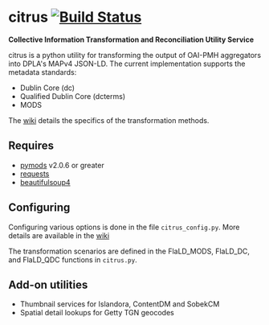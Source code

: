 # citrus [![Build Status](https://travis-ci.org/mrmiguez/citrus.svg?branch=master)](https://travis-ci.org/mrmiguez/citrus)
**Collective Information Transformation and Reconciliation Utility Service**

citrus is a python utility for transforming the output of OAI-PMH aggregators into DPLA's MAPv4 JSON-LD. 
The current implementation supports the metadata standards:
* Dublin Core (dc)
* Qualified Dublin Core (dcterms)
* MODS

The [wiki](https://github.com/mrmiguez/citrus/wiki) details the specifics of the transformation methods.

## Requires

* [pymods](https://github.com/mrmiguez/pymods) v2.0.6 or greater
* [requests](http://docs.python-requests.org)
* [beautifulsoup4](https://www.crummy.com/software/BeautifulSoup/)

## Configuring

Configuring various options is done in the file `citrus_config.py`. More details are available in the [wiki](https://github.com/mrmiguez/citrus/wiki)

The transformation scenarios are defined in the FlaLD_MODS, FlaLD_DC, and FlaLD_QDC functions in `citrus.py`. 

## Add-on utilities
* Thumbnail services for Islandora, ContentDM and SobekCM
* Spatial detail lookups for Getty TGN geocodes
